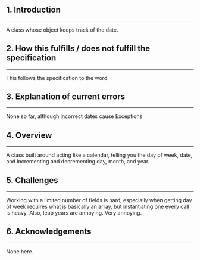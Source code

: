 
## 1. Introduction

---
A class whose object keeps track of the date.

## 2. How this fulfills / does not fulfill the specification

---
This follows the specification to the word.

## 3. Explanation of current errors 

---
None so far, although incorrect dates cause Exceptions

## 4. Overview

---
A class built around acting like a calendar, telling you the day of week, date, and incrementing and decrementing day, month, and year.

## 5. Challenges

---
Working with a limited number of fields is hard, especially when getting day of week requires what is basically an array, but instantiating one every call is heavy. Also, leap years are annoying. Very annoying.

## 6. Acknowledgements

---
None here.
